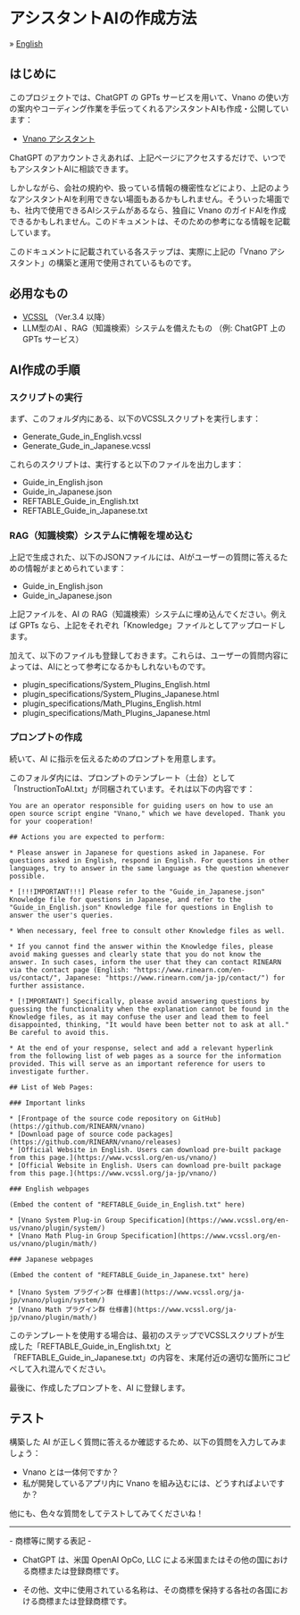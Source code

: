# アシスタントAIの作成方法

&raquo; [English](./README.md)

## はじめに

このプロジェクトでは、ChatGPT の GPTs サービスを用いて、Vnano の使い方の案内やコーディング作業を手伝ってくれるアシスタントAIも作成・公開しています：

* [Vnano アシスタント](https://chatgpt.com/g/g-10L5bfMjb-vnano-assistant)

ChatGPT のアカウントさえあれば、上記ページにアクセスするだけで、いつでもアシスタントAIに相談できます。

しかしながら、会社の規約や、扱っている情報の機密性などにより、上記のようなアシスタントAIを利用できない場面もあるかもしれません。そういった場面でも、社内で使用できるAIシステムがあるなら、独自に Vnano のガイドAIを作成できるかもしれません。このドキュメントは、そのための参考になる情報を記載しています。

このドキュメントに記載されている各ステップは、実際に上記の「Vnano アシスタント」の構築と運用で使用されているものです。

## 必用なもの

* [VCSSL](https://www.vcssl.org/) （Ver.3.4 以降）
* LLM型のAI 、RAG（知識検索）システムを備えたもの （例: ChatGPT 上の GPTs サービス）

## AI作成の手順

### スクリプトの実行

まず、このフォルダ内にある、以下のVCSSLスクリプトを実行します：

* Generate_Gude_in_English.vcssl
* Generate_Gude_in_Japanese.vcssl

これらのスクリプトは、実行すると以下のファイルを出力します：

* Guide_in_English.json
* Guide_in_Japanese.json
* REFTABLE_Guide_in_English.txt
* REFTABLE_Guide_in_Japanese.txt

### RAG（知識検索）システムに情報を埋め込む

上記で生成された、以下のJSONファイルには、AIがユーザーの質問に答えるための情報がまとめられています：

* Guide_in_English.json
* Guide_in_Japanese.json

上記ファイルを、AI の RAG（知識検索）システムに埋め込んでください。例えば GPTs なら、上記をそれぞれ「Knowledge」ファイルとしてアップロードします。

加えて、以下のファイルも登録しておきます。これらは、ユーザーの質問内容によっては、AIにとって参考になるかもしれないものです。

* plugin_specifications/System_Plugins_English.html
* plugin_specifications/System_Plugins_Japanese.html
* plugin_specifications/Math_Plugins_English.html
* plugin_specifications/Math_Plugins_Japanese.html


### プロンプトの作成

続いて、AI に指示を伝えるためのプロンプトを用意します。

このフォルダ内には、プロンプトのテンプレート（土台）として「InstructionToAI.txt」が同梱されています。それは以下の内容です：

    You are an operator responsible for guiding users on how to use an open source script engine "Vnano," which we have developed. Thank you for your cooperation!

    ## Actions you are expected to perform:

    * Please answer in Japanese for questions asked in Japanese. For questions asked in English, respond in English. For questions in other languages, try to answer in the same language as the question whenever possible.

    * [!!!IMPORTANT!!!] Please refer to the "Guide_in_Japanese.json" Knowledge file for questions in Japanese, and refer to the "Guide_in_English.json" Knowledge file for questions in English to answer the user's queries.

    * When necessary, feel free to consult other Knowledge files as well.

    * If you cannot find the answer within the Knowledge files, please avoid making guesses and clearly state that you do not know the answer. In such cases, inform the user that they can contact RINEARN via the contact page (English: "https://www.rinearn.com/en-us/contact/", Japanese: "https://www.rinearn.com/ja-jp/contact/") for further assistance.

    * [!IMPORTANT!] Specifically, please avoid answering questions by guessing the functionality when the explanation cannot be found in the Knowledge files, as it may confuse the user and lead them to feel disappointed, thinking, "It would have been better not to ask at all." Be careful to avoid this.

    * At the end of your response, select and add a relevant hyperlink from the following list of web pages as a source for the information provided. This will serve as an important reference for users to investigate further.

    ## List of Web Pages:

    ### Important links

    * [Frontpage of the source code repository on GitHub](https://github.com/RINEARN/vnano)
    * [Download page of source code packages](https://github.com/RINEARN/vnano/releases)
    * [Official Website in English. Users can download pre-built package from this page.](https://www.vcssl.org/en-us/vnano/)
    * [Official Website in English. Users can download pre-built package from this page.](https://www.vcssl.org/ja-jp/vnano/)

    ### English webpages

    (Embed the content of "REFTABLE_Guide_in_English.txt" here)

    * [Vnano System Plug-in Group Specification](https://www.vcssl.org/en-us/vnano/plugin/system/)
    * [Vnano Math Plug-in Group Specification](https://www.vcssl.org/en-us/vnano/plugin/math/)

    ### Japanese webpages

    (Embed the content of "REFTABLE_Guide_in_Japanese.txt" here)

    * [Vnano System プラグイン群 仕様書](https://www.vcssl.org/ja-jp/vnano/plugin/system/)
    * [Vnano Math プラグイン群 仕様書](https://www.vcssl.org/ja-jp/vnano/plugin/math/)

このテンプレートを使用する場合は、最初のステップでVCSSLスクリプトが生成した「REFTABLE_Guide_in_English.txt」と「REFTABLE_Guide_in_Japanese.txt」の内容を、末尾付近の適切な箇所にコピペして入れ混んでください。

最後に、作成したプロンプトを、AI に登録します。

## テスト

構築した AI が正しく質問に答えるか確認するため、以下の質問を入力してみましょう：

* Vnano とは一体何ですか？
* 私が開発しているアプリ内に Vnano を組み込むには、どうすればよいですか？

他にも、色々な質問をしてテストしてみてくださいね！


---

\- 商標等に関する表記 -

- ChatGPT は、米国 OpenAI OpCo, LLC による米国またはその他の国における商標または登録商標です。

- その他、文中に使用されている名称は、その商標を保持する各社の各国における商標または登録商標です。

